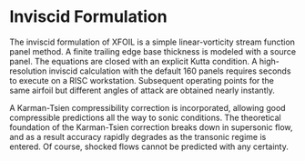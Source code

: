 # Inviscid Formulation

The inviscid formulation of XFOIL is a simple linear-vorticity stream
function panel method.  A finite trailing edge base thickness is modeled
with a source panel.  The equations are closed with an explicit Kutta
condition.  A high-resolution inviscid calculation with the default 
160 panels requires seconds to execute on a RISC workstation.  Subsequent 
operating points for the same airfoil but different angles of attack 
are obtained nearly instantly.

A Karman-Tsien compressibility correction is incorporated, allowing
good compressible predictions all the way to sonic conditions.  The
theoretical foundation of the Karman-Tsien correction breaks down
in supersonic flow, and as a result accuracy rapidly degrades as the
transonic regime is entered.  Of course, shocked flows cannot be
predicted with any certainty.